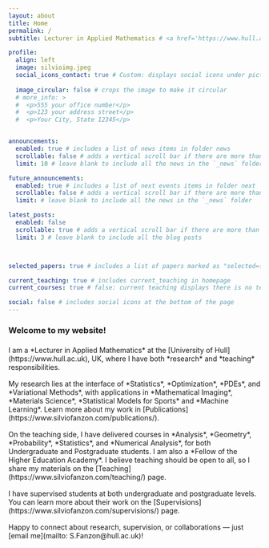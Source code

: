 ```yaml
---
layout: about
title: Home
permalink: /
subtitle: Lecturer in Applied Mathematics # <a href='https://www.hull.ac.uk/staff-directory/silvio-fanzon'>Lecturer in Applied Mathematics</a> &#64;  <a href='https://www.hull.ac.uk'>Hull</a>

profile:
  align: left
  image: silvioimg.jpeg
  social_icons_contact: true # Custom: displays social icons under picture. Can edit icons in about.liquid
    
  image_circular: false # crops the image to make it circular
  # more_info: >
  #  <p>555 your office number</p>
  #  <p>123 your address street</p>
  #  <p>Your City, State 12345</p>


announcements:
  enabled: true # includes a list of news items in folder news
  scrollable: false # adds a vertical scroll bar if there are more than 3 news items
  limit: 10 # leave blank to include all the news in the `_news` folder

future_announcements:
  enabled: true # includes a list of next events items in folder next
  scrollable: false # adds a vertical scroll bar if there are more than 3 news items
  limit: # leave blank to include all the news in the `_news` folder

latest_posts:
  enabled: false
  scrollable: true # adds a vertical scroll bar if there are more than 3 new posts items
  limit: 3 # leave blank to include all the blog posts



selected_papers: true # includes a list of papers marked as "selected={true}"

current_teaching: true # includes current_teaching in homepage
current_courses: true # false: current teaching displays there is no teaching. True: current teaching displays publications in teaching_lecturer.bib with "current=true"

social: false # includes social icons at the bottom of the page
---
```




<h3 style="margin-bottom: 1.3rem"><b>Welcome to my website!</b></h3>

<div markdown="1">
I am a *Lecturer in Applied Mathematics* at the [University of Hull](https://www.hull.ac.uk), UK, where I have both *research* and *teaching* responsibilities.
</div>

<div markdown="1" style="margin-top: 1.0rem;">
My research lies at the interface of *Statistics*, *Optimization*, *PDEs*, and *Variational Methods*, 
with applications in *Mathematical Imaging*, *Materials Science*, *Statistical Models for Sports* and *Machine Learning*. 
Learn more about my work in [Publications](https://www.silviofanzon.com/publications/).
</div>


<div markdown="1" style="margin-top: 1.0rem;">
On the teaching side, I have delivered courses in *Analysis*, *Geometry*, *Probability*, *Statistics*, and *Numerical Analysis*, for both Undergraduate and Postgraduate students. I am also a *Fellow of the Higher Education Academy*. 
I believe teaching should be open to all, so I share my materials on the [Teaching](https://www.silviofanzon.com/teaching/) page.
</div>


<div markdown="1" style="margin-top: 1.0rem;">
I have supervised students at both undergraduate and postgraduate levels. You can learn more about their work on the [Supervisions](https://www.silviofanzon.com/supervisions/) page.
</div>


<div markdown="1" style="margin-top: 1.0rem;">
Happy to connect about research, supervision, or collaborations — just [email me](mailto: S.Fanzon@hull.ac.uk)!
</div>